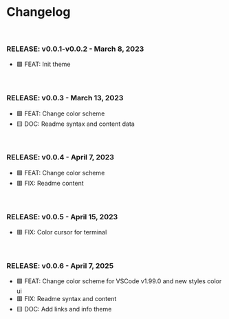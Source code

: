 # Changelog

<br />

### RELEASE: v0.0.1-v0.0.2 - March 8, 2023

- 🟩 FEAT: Init theme

<br />

### RELEASE: v0.0.3 - March 13, 2023

- 🟩 FEAT: Change color scheme
- 🟨 DOC: Readme syntax and content data

<br />

### RELEASE: v0.0.4 - April 7, 2023

- 🟩 FEAT: Change color scheme
- 🟥 FIX: Readme content

<br />

### RELEASE: v0.0.5 - April 15, 2023

- 🟥 FIX: Color cursor for terminal

<br />

### RELEASE: v0.0.6 - April 7, 2025

- 🟩 FEAT: Change color scheme for VSCode v1.99.0 and new styles color ui
- 🟥 FIX: Readme syntax and content
- 🟨 DOC: Add links and info theme
